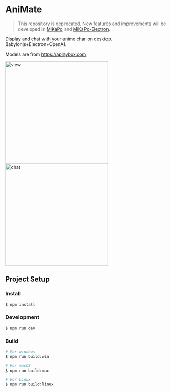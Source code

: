 # AniMate

>This repository is deprecated. New features and improvements will be developed in [MiKaPo](https://github.com/AmyangXYZ/MiKaPo) and [MiKaPo-Electron](https://github.com/AmyangXYZ/MiKaPo-Electron).

Display and chat with your anime char on desktop. Babylonjs+Electron+OpenAI.

Models are from https://aplaybox.com

<img src="demo1.gif" alt="view" width="320"/>
<img src="demo2.gif" alt="chat" width="320"/>

## Project Setup

### Install

```bash
$ npm install
```

### Development

```bash
$ npm run dev
```

### Build

```bash
# For windows
$ npm run build:win

# For macOS
$ npm run build:mac

# For Linux
$ npm run build:linux
```
